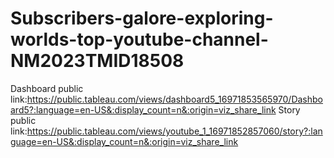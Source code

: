 # Subscribers-galore-exploring-worlds-top-youtube-channel-NM2023TMID18508

Dashboard public link:https://public.tableau.com/views/dashboard5_16971853565970/Dashboard5?:language=en-US&:display_count=n&:origin=viz_share_link
Story public link:https://public.tableau.com/views/youtube_1_16971852857060/story?:language=en-US&:display_count=n&:origin=viz_share_link
